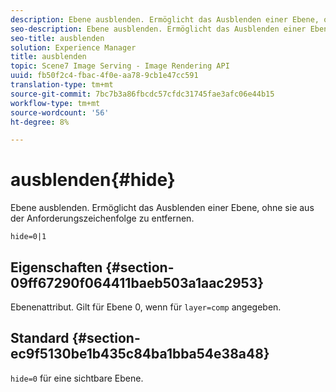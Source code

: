 ```yaml
---
description: Ebene ausblenden. Ermöglicht das Ausblenden einer Ebene, ohne sie aus der Anforderungszeichenfolge zu entfernen.
seo-description: Ebene ausblenden. Ermöglicht das Ausblenden einer Ebene, ohne sie aus der Anforderungszeichenfolge zu entfernen.
seo-title: ausblenden
solution: Experience Manager
title: ausblenden
topic: Scene7 Image Serving - Image Rendering API
uuid: fb50f2c4-fbac-4f0e-aa78-9cb1e47cc591
translation-type: tm+mt
source-git-commit: 7bc7b3a86fbcdc57cfdc31745fae3afc06e44b15
workflow-type: tm+mt
source-wordcount: '56'
ht-degree: 8%

---
```



# ausblenden{#hide}

Ebene ausblenden. Ermöglicht das Ausblenden einer Ebene, ohne sie aus der Anforderungszeichenfolge zu entfernen.

`hide=0|1`

## Eigenschaften {#section-09ff67290f064411baeb503a1aac2953}

Ebenenattribut. Gilt für Ebene 0, wenn für `layer=comp` angegeben.

## Standard {#section-ec9f5130be1b435c84ba1bba54e38a48}

`hide=0` für eine sichtbare Ebene.
